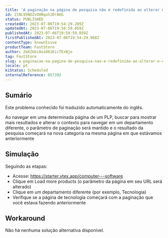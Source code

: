 ```yaml
---
title: 'A paginação na página de pesquisa não é redefinida ao alterar o contexto da pesquisa'
id: 2lNL95NDZvO8NqxhJDrA6G
status: PUBLISHED
createdAt: 2023-07-06T19:54:29.289Z
updatedAt: 2023-07-06T19:58:59.059Z
publishedAt: 2023-07-06T19:58:59.059Z
firstPublishedAt: 2023-07-06T19:54:29.968Z
contentType: knownIssue
productTeam: FastStore
author: 2mXZkbi0oi061KicTExNjo
tag: FastStore
slug: a-paginacao-na-pagina-de-pesquisa-nao-e-redefinida-ao-alterar-o-contexto-da-pesquisa
locale: pt
kiStatus: Scheduled
internalReference: 857392
---
```


## Sumário

<div class="alert alert-info">
  <p>Este problema conhecido foi traduzido automaticamente do inglês.</p>
</div>


Ao navegar em uma determinada página de um PLP, buscar para mostrar mais resultados e alterar o contexto para navegar em um departamento diferente, o parâmetro de paginação será mantido e o resultado da pesquisa começará na nova categoria na mesma página em que estávamos anteriormente

## Simulação



Seguindo as etapas:


- Acesse: https://starter.vtex.app/computer---software
- Clique em Load more products (o parâmetro da página em seu URL será alterado)
- Clique em um departamento diferente (por exemplo, Tecnologia)
- Verifique se a página de tecnologia começará com a paginação que você estava fazendo anteriormente



## Workaround


Não há nenhuma solução alternativa disponível.





